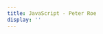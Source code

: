 ```yaml
---
title: JavaScript - Peter Roe
display: ''
---
```


<div class="prose m-auto mb-8 select-none">
  <NoteTitleIcons currentTitle="net"/>
</div>

<ClientOnly>
  <Plum/>
</ClientOnly>

<ListNotes type="net"/>